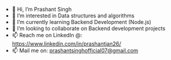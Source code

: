 - 👋 Hi, I’m Prashant Singh
- 👀 I’m interested in Data structures and algorithms
- 🌱 I’m currently learning Backend Development (Node.js)
- 💞️ I’m looking to collaborate on Backend development projects
- 📫 Reach me on LinkedIn @: https://www.linkedin.com/in/prashantjan26/
- 📫 Mail me on: prashantsinghofficial07@gmail.com

<!---
prashantjan26/prashantjan26 is a ✨ special ✨ repository because its `README.md` (this file) appears on your GitHub profile.
You can click the Preview link to take a look at your changes.
--->
